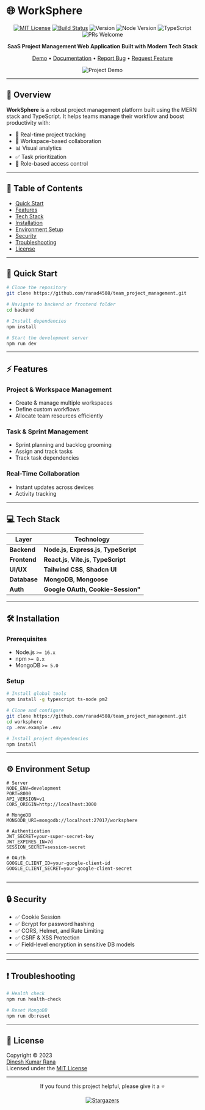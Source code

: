 # 🌐 WorkSphere

<div align="center">

[![MIT License](https://img.shields.io/badge/License-MIT-green.svg)](https://choosealicense.com/licenses/mit/)
[![Build Status](https://img.shields.io/github/actions/workflow/status/yourusername/worksphere/build.yml?branch=main)](https://github.com/yourusername/worksphere/actions)
![Version](https://img.shields.io/badge/version-1.0.0-blue)
![Node Version](https://img.shields.io/badge/node-%3E%3D16.0.0-brightgreen)
![TypeScript](https://img.shields.io/badge/TypeScript-5.0-blue)
![PRs Welcome](https://img.shields.io/badge/PRs-welcome-brightgreen.svg)

<p align="center">
  <strong>SaaS Project Management Web Application Built with Modern Tech Stack</strong>
</p>

[Demo](https://demo.worksphere.com) • [Documentation](https://docs.worksphere.com) • [Report Bug](https://github.com/yourusername/worksphere/issues) • [Request Feature](https://github.com/yourusername/worksphere/issues)

![Project Demo](docs/assets/demo.gif)

</div>

---

## 📌 Overview

**WorkSphere** is a robust project management platform built using the MERN stack and TypeScript. It helps teams manage their workflow and boost productivity with:

- 🔄 Real-time project tracking
- 👥 Workspace-based collaboration
- 📊 Visual analytics
- ✅ Task prioritization
- 🔐 Role-based access control

---

## 📑 Table of Contents

- [Quick Start](#-quick-start)
- [Features](#-features)
- [Tech Stack](#-tech-stack)
- [Installation](#-installation)
- [Environment Setup](#-environment-setup)
- [Security](#-security)
- [Troubleshooting](#-troubleshooting)
- [License](#-license)

---

## 🚀 Quick Start

```bash
# Clone the repository
git clone https://github.com/ranad4508/team_project_management.git

# Navigate to backend or frontend folder
cd backend

# Install dependencies
npm install

# Start the development server
npm run dev
```

---

## ⚡ Features

### Project & Workspace Management

- Create & manage multiple workspaces
- Define custom workflows
- Allocate team resources efficiently

### Task & Sprint Management

- Sprint planning and backlog grooming
- Assign and track tasks
- Track task dependencies

### Real-Time Collaboration

- Instant updates across devices
- Activity tracking

---

## 💻 Tech Stack

| Layer        | Technology                                  |
| ------------ | ------------------------------------------- |
| **Backend**  | **Node.js**, **Express.js**, **TypeScript** |
| **Frontend** | **React.js**, **Vite.js**, **TypeScript**   |
| **UI/UX**    | **Tailwind CSS**, **Shadcn UI**             |
| **Database** | **MongoDB**, **Mongoose**                   |
| **Auth**     | **Google OAuth**, **Cookie-Session"**       |

---

## 🛠 Installation

### Prerequisites

- Node.js `>= 16.x`
- npm `>= 8.x`
- MongoDB `>= 5.0`

### Setup

```bash
# Install global tools
npm install -g typescript ts-node pm2

# Clone and configure
git clone https://github.com/ranad4508/team_project_management.git
cd worksphere
cp .env.example .env

# Install project dependencies
npm install

```

---

## ⚙️ Environment Setup

```env
# Server
NODE_ENV=development
PORT=8000
API_VERSION=v1
CORS_ORIGIN=http://localhost:3000

# MongoDB
MONGODB_URI=mongodb://localhost:27017/worksphere

# Authentication
JWT_SECRET=your-super-secret-key
JWT_EXPIRES_IN=7d
SESSION_SECRET=session-secret

# OAuth
GOOGLE_CLIENT_ID=your-google-client-id
GOOGLE_CLIENT_SECRET=your-google-client-secret


```

---

## 🔒 Security

- ✅ Cookie Session
- ✅ Bcrypt for password hashing
- ✅ CORS, Helmet, and Rate Limiting
- ✅ CSRF & XSS Protection
- ✅ Field-level encryption in sensitive DB models

---

---

## ❗ Troubleshooting

```bash
# Health check
npm run health-check

# Reset MongoDB
npm run db:reset
```

---

## 📜 License

Copyright © 2023  
[Dinesh Kumar Rana](https://github.com/ranad4508)  
Licensed under the [MIT License](LICENSE)

---

<div align="center">
  <p>If you found this project helpful, please give it a ⭐</p>
  <a href="https://github.com/yourusername/worksphere/stargazers">
    <img src="https://reporoster.com/stars/yourusername/worksphere" alt="Stargazers"/>
  </a>
</div>
